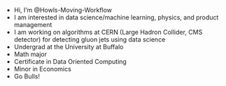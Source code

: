 - Hi, I’m @Howls-Moving-Workflow
- I am interested in data science/machine learning, physics, and product management 
- I am working on algorithms at CERN (Large Hadron Collider, CMS detector) for detecting gluon jets using data science
- Undergrad at the University at Buffalo
- Math major 
- Certificate in Data Oriented Computing
- Minor in Economics
- Go Bulls!

<!---
Howls-Moving-Workflow/Howls-Moving-Workflow is a ✨ special ✨ repository because its `README.md` (this file) appears on your GitHub profile.
You can click the Preview link to take a look at your changes.
--->
